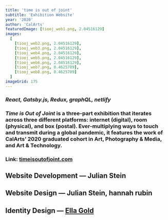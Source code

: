 ```yaml
---
title: 'time is out of joint'
subtitle: 'Exhibition Website'
year: '2020'
author: 'CalArts'
featuredImage: [tiooj_web1.png, 2.04516129]
images:
  [
    [tiooj_web2.png, 2.04516129],
    [tiooj_web3.png, 2.04516129],
    [tiooj_web4.png, 2.04516129],
    [tiooj_web5.png, 2.04516129],
    [tiooj_web6.png, 2.04516129],
    [tiooj_web7.png, 0.4625789],
    [tiooj_web8.png, 0.4625789]
  ]
imageGrid: 175
---
```


### _React, Gatsby.js, Redux, graphQL, netlify_

### _Time is Out of Joint_ is a three-part exhibition that iterates across three different platforms: internet (digital), room (physical), and box (postal). Ever-multiplying ways to touch and transmit during a global pandemic, it features the work of CalArts’ 2020 graduated cohort in Art, Photography & Media, and Art & Technology.

### Link: [timeisoutofjoint.com](https://www.timeisoutofjoint.com/)

## Website Development — Julian Stein

## Website Design — Julian Stein, hannah rubin

## Identity Design — [Ella Gold](https://www.ellagold.com/)
